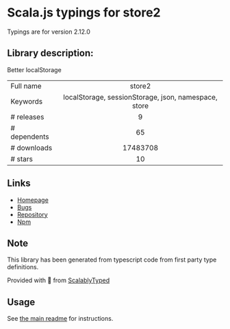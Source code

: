 
# Scala.js typings for store2

Typings are for version 2.12.0

## Library description:
Better localStorage

|                    |                 |
| ------------------ | :-------------: |
| Full name          | store2 |
| Keywords           | localStorage, sessionStorage, json, namespace, store |
| # releases         | 9 |
| # dependents       | 65 |
| # downloads        | 17483708 |
| # stars            | 10 |

## Links
- [Homepage](https://github.com/nbubna/store#readme)
- [Bugs](http://github.com/nbubna/store/issues)
- [Repository](https://github.com/nbubna/store)
- [Npm](https://www.npmjs.com/package/store2)
    


## Note
This library has been generated from typescript code from first party type definitions.

Provided with :purple_heart: from [ScalablyTyped](https://github.com/oyvindberg/ScalablyTyped)

## Usage
See [the main readme](../../readme.md) for instructions.


